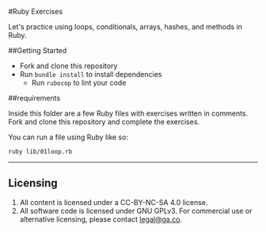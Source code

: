 #Ruby Exercises

Let's practice using loops, conditionals, arrays, hashes, and methods in Ruby.

##Getting Started

* Fork and clone this repository
* Run `bundle install` to install dependencies
  * Run `rubocop` to lint your code

##requirements

Inside this folder are a few Ruby files with exercises written in comments. Fork and clone this repository and complete the exercises.

You can run a file using Ruby like so:

```
ruby lib/01loop.rb
```

---

## Licensing
1. All content is licensed under a CC-BY-NC-SA 4.0 license.
2. All software code is licensed under GNU GPLv3. For commercial use or alternative licensing, please contact legal@ga.co.

